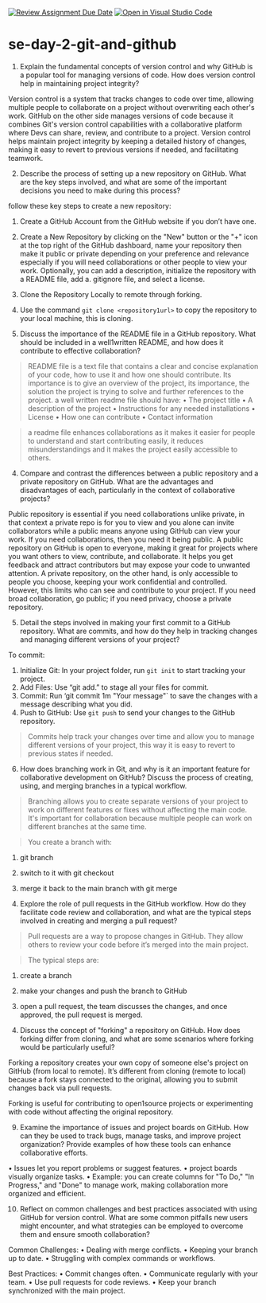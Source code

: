 [![Review Assignment Due Date](https://classroom.github.com/assets/deadline-readme-button-22041afd0340ce965d47ae6ef1cefeee28c7c493a6346c4f15d667ab976d596c.svg)](https://classroom.github.com/a/8wgCKhpZ)
[![Open in Visual Studio Code](https://classroom.github.com/assets/open-in-vscode-2e0aaae1b6195c2367325f4f02e2d04e9abb55f0b24a779b69b11b9e10269abc.svg)](https://classroom.github.com/online_ide?assignment_repo_id=15586675&assignment_repo_type=AssignmentRepo)
# se-day-2-git-and-github
1.	Explain the fundamental concepts of version control and why GitHub is a popular tool for managing versions of code. How does version control help in maintaining project integrity?

Version control is a system that tracks changes to code over time, allowing multiple people to collaborate on a project without overwriting each other's work. GitHub on the other side manages versions of code because it combines Git's version control capabilities with a collaborative platform where Devs can share, review, and contribute to a project. Version control helps maintain project integrity by keeping a detailed history of changes, making it easy to revert to previous versions if needed, and facilitating teamwork.

2.	Describe the process of setting up a new repository on GitHub. What are the key steps involved, and what are some of the important decisions you need to make during this process?

follow these key steps to create a new repository:

1. Create a GitHub Account from the GitHub website if you don’t have one.
2. Create a New Repository by clicking on the "New" button or the "+" icon at the top right of the GitHub dashboard, name your repository then make it public or private depending on your preference and relevance especially if you will need collaborations or other people to view your work. Optionally, you can add a description, initialize the repository with a README file, add a. gitignore file, and select a license.
3. Clone the Repository Locally to remote through forking.
4. Use the command `git clone <repository1url>` to copy the repository to your local machine, this is cloning.

  

3.	Discuss the importance of the README file in a GitHub repository. What should be included in a well1written README, and how does it contribute to effective collaboration?

>README file is a text file that contains a clear and concise explanation of your code, how to use it and how one should contribute. Its importance is to give an overview of the project, its importance, the solution the project is trying to solve and further references to the project.
>a well written readme file should have:
•	The project title
•	A description of the project
•	Instructions for any needed installations
•	License 
•	How one can contribute
•	Contact information

>a readme file enhances collaborations as it makes it easier for people to understand and start contributing easily, it reduces misunderstandings and it makes the project easily accessible to others.


4.	Compare and contrast the differences between a public repository and a private repository on GitHub. What are the advantages and disadvantages of each, particularly in the context of collaborative projects?

Public repository is essential if you need collaborations unlike private, in that context a private repo is for you to view and you alone can invite collaborators while a public means anyone using GitHub can view your work. If you need collaborations, then you need it being public. A public repository on GitHub is open to everyone, making it great for projects where you want others to view, contribute, and collaborate. It helps you get feedback and attract contributors but may expose your code to unwanted attention. A private repository, on the other hand, is only accessible to people you choose, keeping your work confidential and controlled. However, this limits who can see and contribute to your project. If you need broad collaboration, go public; if you need privacy, choose a private repository.

5.	Detail the steps involved in making your first commit to a GitHub repository. What are commits, and how do they help in tracking changes and managing different versions of your project?

To commit:

1. Initialize Git: In your project folder, run `git init` to start tracking your project.
2. Add Files: Use “git add.” to stage all your files for commit.
3. Commit: Run ‘git commit 1m "Your message"` to save the changes with a message describing what you did.
4. Push to GitHub: Use `git push` to send your changes to the GitHub repository.

>Commits help track your changes over time and allow you to manage different versions of your project, this way it is easy to revert to previous states if needed.

6.	How does branching work in Git, and why is it an important feature for collaborative development on GitHub? Discuss the process of creating, using, and merging branches in a typical workflow.

>Branching allows you to create separate versions of your project to work on different features or fixes without affecting the main code. It's important for collaboration because multiple people can work on different branches at the same time.

>You create a branch with:
1.	git branch <branch1name>
2.	switch to it with git checkout <branch1name>
3.	merge it back to the main branch with git merge <branch1name> 

7.	Explore the role of pull requests in the GitHub workflow. How do they facilitate code review and collaboration, and what are the typical steps involved in creating and merging a pull request?

>Pull requests are a way to propose changes in GitHub. They allow others to review your code before it’s merged into the main project. 

>The typical steps are: 
1. create a branch
2. make your changes and push the branch to GitHub
3. open a pull request, the team discusses the changes, and once approved, the pull request is merged.

8.	Discuss the concept of "forking" a repository on GitHub. How does forking differ from cloning, and what are some scenarios where forking would be particularly useful?

Forking a repository creates your own copy of someone else's project on GitHub (from local to remote). It’s different from cloning (remote to local) because a fork stays connected to the original, allowing you to submit changes back via pull requests. 

Forking is useful for contributing to open1source projects or experimenting with code without affecting the original repository.

9.	Examine the importance of issues and project boards on GitHub. How can they be used to track bugs, manage tasks, and improve project organization? Provide examples of how these tools can enhance collaborative efforts.

•	Issues let you report problems or suggest features.
•	project boards visually organize tasks. 
•	Example: you can create columns for "To Do," "In Progress," and "Done" to manage work, making collaboration more organized and efficient.

10.	Reflect on common challenges and best practices associated with using GitHub for version control. What are some common pitfalls new users might encounter, and what strategies can be employed to overcome them and ensure smooth collaboration?

Common Challenges:
•	Dealing with merge conflicts.
•	Keeping your branch up to date.
•	Struggling with complex commands or workflows.

Best Practices:
•	 Commit changes often.
•	Communicate regularly with your team.
•	 Use pull requests for code reviews.
•	Keep your branch synchronized with the main project.

